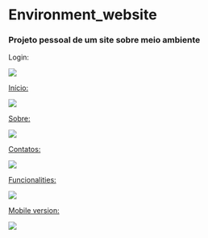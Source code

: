 # Environment_website

### Projeto pessoal de um site sobre meio ambiente

Login:
<div>
  <a href="https://giphy.com/channel/Brumacedo">
    <img src=https://media.giphy.com/media/oDzMZjH7G5RLI7G6Q4/giphy.gif>
</div>

  Início:
<div>
  <a href="https://giphy.com/channel/Brumacedo">
    <img src=https://media.giphy.com/media/eebjTk095O2XuB7wBt/giphy.gif>
</div>
  
Sobre:
<div>
  <a href="https://giphy.com/channel/Brumacedo">
    <img src=https://media.giphy.com/media/E0yhkwDF1z4nUQ5WaS/giphy.gif>
</div>
  
Contatos:
<div>
  <a href="https://giphy.com/channel/Brumacedo">
    <img src=https://media.giphy.com/media/8RUv1ooHjqiyjAbk8W/giphy.gif>
</div>
 
Funcionalities:
<div>
  <a href="https://giphy.com/channel/Brumacedo">
    <img src=https://media.giphy.com/media/dOvXHage1RQZ4eI7Ta/giphy.gif>
</div>
  
Mobile version:
<div>
  <a href="https://giphy.com/channel/Brumacedo">
    <img src=https://media.giphy.com/media/8CK4RgLpek5QhHnyFd/giphy.gif>
</div>
